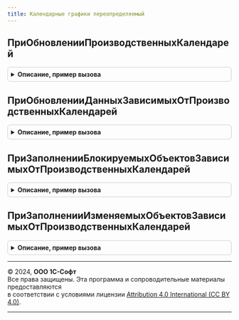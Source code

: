 ```yaml
---
title: Календарные графики переопределяемый
---
```



## ПриОбновленииПроизводственныхКалендарей
<details style="margin: 1em 0; padding: 0.5em; border: 1px solid #ccc; border-radius: 6px;">

<summary style="font-weight: bold; cursor: pointer;">Описание, пример вызова</summary>

```bsl

// Вызывается при изменении данных производственных календарей.
// В случае, если разделение включено, выполняется в не разделенном режиме.
//
// Параметры:
//  УсловияОбновления - ТаблицаЗначений:
//    * КодПроизводственногоКалендаря - Строка - код производственного календаря, данные которого изменились;
//    * Год                           - Число  - календарный год, за который изменились данные.
//
Процедура ПриОбновленииПроизводственныхКалендарей(УсловияОбновления) Экспорт
```

Пример вызова
```bsl
КалендарныеГрафикиПереопределяемый.ПриОбновленииПроизводственныхКалендарей(УсловияОбновления) 
```
</details>

## ПриОбновленииДанныхЗависимыхОтПроизводственныхКалендарей
<details style="margin: 1em 0; padding: 0.5em; border: 1px solid #ccc; border-radius: 6px;">

<summary style="font-weight: bold; cursor: pointer;">Описание, пример вызова</summary>

```bsl

// Вызывается при изменении данных, зависимых от производственных календарей.
// В случае, если разделение включено, выполняется в областях данных.
//
// Параметры:
//  УсловияОбновления - ТаблицаЗначений:
//    * КодПроизводственногоКалендаря - Строка - код производственного календаря, данные которого изменились;
//    * Год                           - Число  - календарный год, за который изменились данные.
//
Процедура ПриОбновленииДанныхЗависимыхОтПроизводственныхКалендарей(УсловияОбновления) Экспорт
```

Пример вызова
```bsl
КалендарныеГрафикиПереопределяемый.ПриОбновленииДанныхЗависимыхОтПроизводственныхКалендарей(УсловияОбновления) 
```
</details>

## ПриЗаполненииБлокируемыхОбъектовЗависимыхОтПроизводственныхКалендарей
<details style="margin: 1em 0; padding: 0.5em; border: 1px solid #ccc; border-radius: 6px;">

<summary style="font-weight: bold; cursor: pointer;">Описание, пример вызова</summary>

```bsl

// Вызывается при регистрации отложенного обработчика обновления данных, зависимых от производственных календарей.
// В БлокируемыеОбъекты следует добавить имена метаданных объектов,
// которые следует заблокировать от использования на период обновления производственных календарей.
//
// Параметры:
//  БлокируемыеОбъекты - Массив - имена метаданных блокируемых объектов.
//
Процедура ПриЗаполненииБлокируемыхОбъектовЗависимыхОтПроизводственныхКалендарей(БлокируемыеОбъекты) Экспорт
```

Пример вызова
```bsl
КалендарныеГрафикиПереопределяемый.ПриЗаполненииБлокируемыхОбъектовЗависимыхОтПроизводственныхКалендарей(БлокируемыеОбъекты) 
```
</details>

## ПриЗаполненииИзменяемыхОбъектовЗависимыхОтПроизводственныхКалендарей
<details style="margin: 1em 0; padding: 0.5em; border: 1px solid #ccc; border-radius: 6px;">

<summary style="font-weight: bold; cursor: pointer;">Описание, пример вызова</summary>

```bsl

// Вызывается при регистрации отложенного обработчика обновления данных, зависимых от производственных календарей.
// В ИзменяемыеОбъекты следует добавить имена метаданных объектов,
// которые будут изменяться при обновлении производственных календарей.
//
// Параметры:
//  ИзменяемыеОбъекты - Массив - имена метаданных изменяемых объектов.
//
Процедура ПриЗаполненииИзменяемыхОбъектовЗависимыхОтПроизводственныхКалендарей(ИзменяемыеОбъекты) Экспорт
```

Пример вызова
```bsl
КалендарныеГрафикиПереопределяемый.ПриЗаполненииИзменяемыхОбъектовЗависимыхОтПроизводственныхКалендарей(ИзменяемыеОбъекты) 
```
</details>

---

© 2024, **ООО 1С-Софт**  
Все права защищены. Эта программа и сопроводительные материалы предоставляются  
в соответствии с условиями лицензии [Attribution 4.0 International (CC BY 4.0)](https://creativecommons.org/licenses/by/4.0/legalcode).

---

